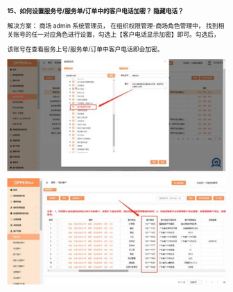 **15、如何设置服务号/服务单/订单中的客户电话加密？ 隐藏电话？**

解决方案：  商场 admin 系统管理员，  在组织权限管理-商场角色管理中，  找到相  关账号的任一对应角色进行设置，勾选上【客户电话显示加密】即可。勾选后，

该账号在查看服务上号/服务单/订单中客户电话即会加密。


![](Aspose.Words.743ec09f-69f1-423f-8ce4-456105bed2a1.026.jpeg)

![](Aspose.Words.743ec09f-69f1-423f-8ce4-456105bed2a1.027.jpeg)






